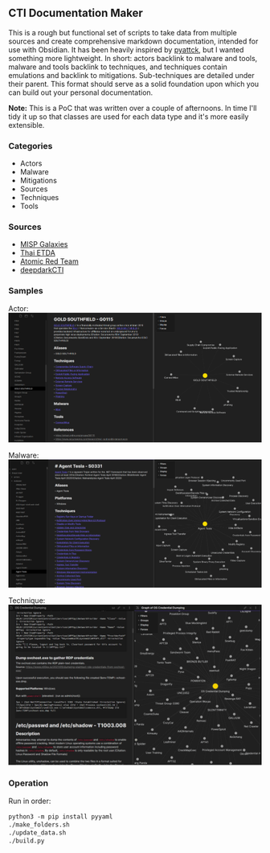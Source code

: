 ## CTI Documentation Maker
This is a rough but functional set of scripts to take data from multiple sources and create comprehensive markdown documentation, intended for use with Obsidian. It has been heavily inspired by [pyattck](https://github.com/swimlane/pyattck), but I wanted something more lightweight. In short: actors backlink to malware and tools, malware and tools backlink to techniques, and techniques contain emulations and backlink to mitigations. Sub-techniques are detailed under their parent. This format should serve as a solid foundation upon which you can build out your personal documentation.

**Note:** This is a PoC that was written over a couple of afternoons. In time I'll tidy it up so that classes are used for each data type and it's more easily extensible.

### Categories
- Actors  
- Malware  
- Mitigations  
- Sources  
- Techniques  
- Tools  

### Sources
- [MISP Galaxies](https://github.com/MISP/misp-galaxy)  
- [Thai ETDA](https://apt.etda.or.th/cgi-bin/aptgroups.cgi)  
- [Atomic Red Team](https://github.com/redcanaryco/atomic-red-team)  
- [deepdarkCTI](https://github.com/fastfire/deepdarkCTI)  

### Samples
Actor:
![G0115 GOLD SOUTHFIELD](res/obsidian_actor_example.png)

Malware:
![S0331 Agent Tesla](res/obsidian_malware_example.png)

Technique:
![T1003 Credential Dumping](res/obsidian_ttp_example.png)

### Operation
Run in order:
```
python3 -m pip install pyyaml
./make_folders.sh
./update_data.sh
./build.py
```